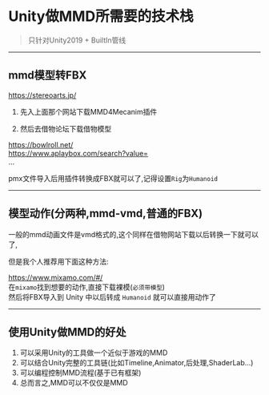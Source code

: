 # Unity做MMD所需要的技术栈

> 只针对Unity2019 + BuiltIn管线

----------------

## mmd模型转FBX

https://stereoarts.jp/

1. 先入上面那个网站下载MMD4Mecanim插件

2. 然后去借物论坛下载借物模型

https://bowlroll.net/  
https://www.aplaybox.com/search?value=  
...

pmx文件导入后用插件转换成FBX就可以了,记得设置`Rig`为`Humanoid`  

----------------

## 模型动作(分两种,mmd-vmd,普通的FBX)

一般的mmd动画文件是vmd格式的,这个同样在借物网站下载以后转换一下就可以了,

但是我个人推荐用下面这种方法:  

https://www.mixamo.com/#/  
在`mixamo`找到想要的动作,直接下载裸模(`必须带模型`)  
然后将FBX导入到 Unity 中以后转成 `Humanoid` 就可以直接用动作了 

----------------

## 使用Unity做MMD的好处

1. 可以采用Unity的工具做一个近似于游戏的MMD  
2. 可以结合Unity完整的工具链(比如Timeline,Animator,后处理,ShaderLab...)
3. 可以编程控制MMD流程(基于已有框架)
4. 总而言之,MMD可以不仅仅是MMD
